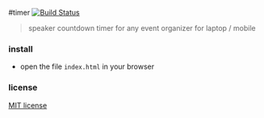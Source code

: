 #timer [![Build Status](https://travis-ci.org/sayanee/timer.svg)](https://travis-ci.org/sayanee/timer)

> speaker countdown timer for any event organizer for laptop / mobile

### install

- open the file `index.html` in your browser

### license

[MIT license](/LICENSE)
